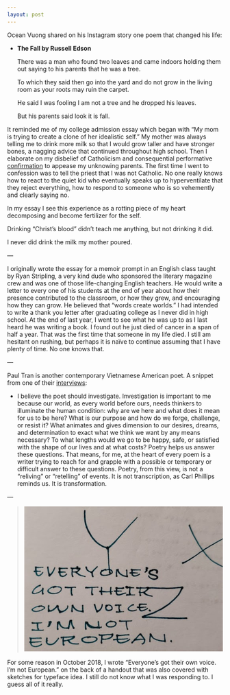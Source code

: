 ```yaml
---
layout: post
---
```


Ocean Vuong shared on his Instagram story one poem that changed his life:

- **The Fall by Russell Edson**

  There was a man who found two leaves and came indoors holding them out saying to his parents that he was a tree.

  To which they said then go into the yard and do not grow in the living room as your roots may ruin the carpet.

  He said I was fooling I am not a tree and he dropped his leaves.

  But his parents said look it is fall.

It reminded me of my college admission essay which began with “My mom is trying to create a clone of her idealistic self.” My mother was always telling me to drink more milk so that I would grow taller and have stronger bones, a nagging advice that continued throughout high school. Then I elaborate on my disbelief of Catholicism and consequential performative [confirmation](https://en.wikipedia.org/wiki/Confirmation_in_the_Catholic_Church) to appease my unknowing parents. The first time I went to confession was to tell the priest that I was not Catholic. No one really knows how to react to the quiet kid who eventually speaks up to hyperventilate that they reject everything, how to respond to someone who is so vehemently and clearly saying no.

In my essay I see this experience as a rotting piece of my heart decomposing and become fertilizer for the self.

Drinking “Christ’s blood” didn’t teach me anything, but not drinking it did.

I never did drink the milk my mother poured.

—

I originally wrote the essay for a memoir prompt in an English class taught by Ryan Stripling, a very kind dude who sponsored the literary magazine crew and was one of those life-changing English teachers. He would write a letter to every one of his students at the end of year about how their presence contributed to the classroom, or how they grew, and encouraging how they can grow. He believed that “words create worlds.” I had intended to write a thank you letter after graduating college as I never did in high school. At the end of last year, I went to see what he was up to as I last heard he was writing a book. I found out he just died of cancer in a span of half a year. That was the first time that someone in my life died. I still am hesitant on rushing, but perhaps it is naïve to continue assuming that I have plenty of time. No one knows that.

—

Paul Tran is another contemporary Vietnamese American poet. A snippet from one of their [interviews](http://blogthisrock.blogspot.com/2018/03/split-this-rock-interview-with-paul-tran.html):

- I believe the poet should investigate. Investigation is important to me because our world, as every world before ours, needs thinkers to illuminate the human condition: why are we here and what does it mean for us to be here? What is our purpose and how do we forge, challenge, or resist it? What animates and gives dimension to our desires, dreams, and determination to exact what we think we want by any means necessary? To what lengths would we go to be happy, safe, or satisfied with the shape of our lives and at what costs? Poetry helps us answer these questions. That means, for me, at the heart of every poem is a writer trying to reach for and grapple with a possible or temporary or difficult answer to these questions. Poetry, from this view, is not a “reliving” or “retelling” of events. It is not transcription, as Carl Phillips reminds us. It is transformation.

—

> ![](images/2020-08-12.jpg)

For some reason in October 2018, I wrote “Everyone’s got their own voice. I’m not European.” on the back of a handout that was also covered with sketches for typeface idea. I still do not know what I was responding to. I guess all of it really.
